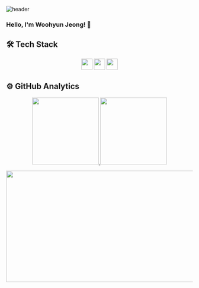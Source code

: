 ![header](https://capsule-render.vercel.app/api?type=waving&color=gradient&customColorList=3&height=200&section=header&text=woohyun-jeong&fontSize=50&animation=twinkling)

### Hello, I'm Woohyun Jeong! 👋

## 🛠 Tech Stack
<p align="center">
    <img height="30em" src="https://img.shields.io/badge/Java-ED8B00?style=for-the-badge&logo=java&logoColor=white"/>
    <img height="30em" src="https://img.shields.io/badge/Kotlin-0095D5?&style=for-the-badge&logo=kotlin&logoColor=white"/>
    <img height="30em" src="https://img.shields.io/badge/Android-3DDC84?style=for-the-badge&logo=android&logoColor=white"/>
</p>

## ⚙️ GitHub Analytics

<p align="center">
<a href="https://github.com/woohyun-jeong">
  <img height="180em" src="https://github-readme-stats-eight-theta.vercel.app/api?username=woohyun-jeong&show_icons=true&theme=chartreuse-dark&include_all_commits=true&count_private=true"/>
  <img height="180em" src="https://github-readme-stats-eight-theta.vercel.app/api/top-langs/?username=woohyun-jeong&layout=compact&langs_count=8&theme=chartreuse-dark"/>
</a>
</p>
<a href="https://github.com/devxb/gitanimals">
<img
  src="https://render.gitanimals.org/farms/woohyun-jeong"
  width="600"
  height="300"
/>
</a>

<!--
**woohyun-jeong/woohyun-jeong** is a ✨ _special_ ✨ repository because its `README.md` (this file) appears on your GitHub profile.


Here are some ideas to get you started:

- 🔭 I’m currently working on ...
- 🌱 I’m currently learning ...
- 👯 I’m looking to collaborate on ...
- 🤔 I’m looking for help with ...
- 💬 Ask me about ...
- 📫 How to reach me: ...
- 😄 Pronouns: ...
- ⚡ Fun fact: ...
-->



  
